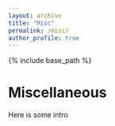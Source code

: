```yaml
---
layout: archive
title: "Misc"
permalink: /misc/
author_profile: true
---
```


{% include base_path %}

Miscellaneous
=====

Here is some intro